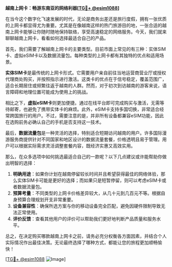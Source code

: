 **越南上网卡：畅游东南亚的网络利器[[TG💪+ @esim1088](https://t.me/s/esim1088)]**

在当今这个数字化飞速发展的时代，无论是商务出差还是旅行度假，拥有一张优质的上网卡都显得尤为重要。尤其是在像越南这样的热门旅游目的地，一张合适的越南上网卡能够让你随时随地保持联络，享受高速稳定的网络服务。今天，我们就来聊聊越南上网卡，看看如何选择最适合自己的产品。

首先，我们需要了解越南上网卡的主要类型。目前市面上常见的有三种：实体SIM卡、虚拟eSIM卡以及数据流量包。每种类型的上网卡都有其独特的优点和适用场景。

**实体SIM卡**是最传统的上网卡形式。它需要用户亲自前往当地运营商营业厅或授权代理商处购买，并按照指示进行激活。这类卡的优点在于信号稳定，覆盖范围广，适合长期居住或频繁往返于越南的人群。然而，对于初次到访越南的游客来说，语言障碍和地理位置可能成为使用上的挑战。

相比之下，**虚拟eSIM卡**则更加便捷。通过在线平台即可完成购买与激活，无需等待邮寄，也避免了携带实体卡的麻烦。此外，eSIM卡支持多国切换，非常适合经常跨国旅行的用户。不过，需要注意的是，并非所有设备都兼容eSIM功能，因此在选购前务必确认自己的手机是否支持这一技术。

最后，**数据流量包**是一种灵活的选择，特别适合短期访问越南的用户。许多国际漫游服务商提供针对不同国家和地区设计的数据流量套餐，价格透明且易于管理。用户可以根据实际需求灵活调整套餐内容，既经济实惠又高效实用。

那么，在众多选项中如何挑选最适合自己的一款呢？以下几点建议或许能帮助你做出明智的选择：

1. **明确用途**：如果你计划在越南停留较长时间并且希望获得最佳的网络体验，那么实体SIM卡可能是更好的选择；而如果只是短暂停留，则可以考虑eSIM卡或者数据流量包。
2. **预算考量**：不同类型的上网卡价格差异较大，从几十元到几百元不等。根据自身预算合理规划开支非常重要。
3. **设备兼容性**：确保所选方案与你的移动设备完全匹配，避免因硬件限制导致无法正常使用。
4. **评价反馈**：查看其他用户的评价可以帮助我们更好地判断产品质量和服务水平。

总之，在决定购买哪款越南上网卡之前，请务必充分权衡各方面因素，并结合个人实际情况作出最佳决策。无论最终选择了哪种方式，都能让您的旅程更加顺畅愉快！

[[TG💪+ @esim1088](https://t.me/s/esim1088) ![Image](https://i.postimg.cc/4NQfJmqS/Snipaste-2025-05-13-00-14-12.png)]